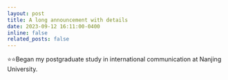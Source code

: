 ```yaml
---
layout: post
title: A long announcement with details
date: 2023-09-12 16:11:00-0400
inline: false
related_posts: false
---
```

⭐⭐Began my postgraduate study in international communication at Nanjing University.

